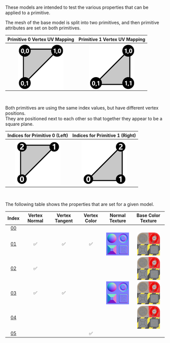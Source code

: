 These models are intended to test the various properties that can be applied to a primitive.  

The mesh of the base model is split into two primitives, and then primitive attributes are set on both primitives.  

Primitive 0 Vertex UV Mapping | Primitive 1 Vertex UV Mapping
:---: | :---:
<img src="Figures/Figure_UVSpace2.png" height="144" width="144" align="middle"> | <img src="Figures/Figure_UVSpace3.png" height="144" width="144" align="middle"> 

<br>

Both primitives are using the same index values, but have different vertex positions.  
They are positioned next to each other so that together they appear to be a square plane.

Indices for Primitive 0 (Left) | Indices for Primitive 1 (Right)
:---: | :---:
<img src="Figures/Figure_Indices_Primitive0.png" height="144" width="144" align="middle"> | <img src="Figures/Figure_Indices_Primitive1.png" height="144" width="144" align="middle">


<br>

The following table shows the properties that are set for a given model.  


Index | Vertex Normal | Vertex Tangent | Vertex Color | Normal Texture | Base Color Texture
:---: | :---: | :---: | :---: | :---: | :---:
[00](./Mesh_Primitives_00.gltf) |   |   |   |   |  
[01](./Mesh_Primitives_01.gltf) | :white_check_mark: | :white_check_mark: | :white_check_mark: | <img src="./Textures/Normal_Plane.png" height="72" width="72" align="middle"> | <img src="./Textures/BaseColor_Plane.png" height="72" width="72" align="middle">
[02](./Mesh_Primitives_02.gltf) | :white_check_mark: |   |   |   | <img src="./Textures/BaseColor_Plane.png" height="72" width="72" align="middle">
[03](./Mesh_Primitives_03.gltf) | :white_check_mark: | :white_check_mark: |   | <img src="./Textures/Normal_Plane.png" height="72" width="72" align="middle"> | <img src="./Textures/BaseColor_Plane.png" height="72" width="72" align="middle">
[04](./Mesh_Primitives_04.gltf) |   |   |   |   | <img src="./Textures/BaseColor_Plane.png" height="72" width="72" align="middle">
[05](./Mesh_Primitives_05.gltf) |   |   | :white_check_mark: |   |  
 
